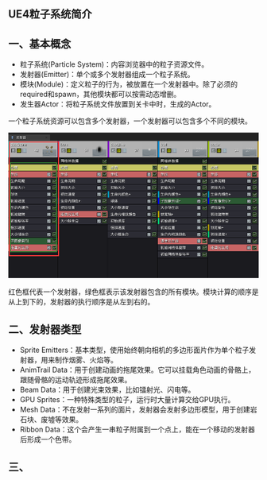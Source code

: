 ## UE4粒子系统简介

## 一、基本概念

- 粒子系统(Particle System)：内容浏览器中的粒子资源文件。
- 发射器(Emitter)：单个或多个发射器组成一个粒子系统。
- 模块(Module)：定义粒子的行为，被放置在一个发射器中。除了必须的required和spawn，其他模块都可以按需动态增删。
- 发生器Actor：将粒子系统文件放置到关卡中时，生成的Actor。

一个粒子系统资源可以包含多个发射器，一个发射器可以包含多个不同的模块。

![](./pic/ps1.png)

红色框代表一个发射器，绿色框表示该发射器包含的所有模块。模块计算的顺序是从上到下的，发射器的执行顺序是从左到右的。

## 二、发射器类型

- Sprite Emitters：基本类型，使用始终朝向相机的多边形面片作为单个粒子发射器，用来制作烟雾、火焰等。
- AnimTrail Data：用于创建动画的拖尾效果。它可以挂载角色动画的骨骼上，跟随骨骼的运动轨迹形成拖尾效果。
- Beam Data：用于创建光束效果，比如镭射光、闪电等。
- GPU Sprites：一种特殊类型的粒子，运行时大量计算交给GPU执行。
- Mesh Data：不在发射一系列的面片，发射器会发射多边形模型，用于创建岩石块、废墟等效果。
- Ribbon Data：这个会产生一串粒子附属到一个点上，能在一个移动的发射器后形成一个色带。

## 三、